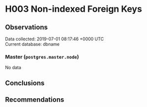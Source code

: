 # H003 Non-indexed Foreign Keys #

## Observations ##
Data collected: 2019-07-01 08:17:46 +0000 UTC  
Current database: dbname  

### Master (`postgres.master.node`) ###


No data


## Conclusions ##


## Recommendations ##

